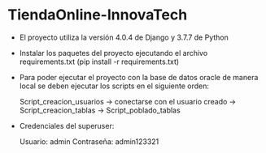 # TiendaOnline-InnovaTech
 
- El proyecto utiliza la versión 4.0.4 de Django y 3.7.7 de Python

- Instalar los paquetes del proyecto ejecutando el archivo requirements.txt (pip install -r requirements.txt)

- Para poder ejecutar el proyecto con la base de datos oracle de manera local se deben ejecutar los scripts en el siguiente orden:
 
    Script_creacion_usuarios -> conectarse con el usuario creado -> Script_creacion_tablas -> Script_poblado_tablas 

- Credenciales del superuser: 
    
    Usuario: admin 
    Contraseña: admin123321
